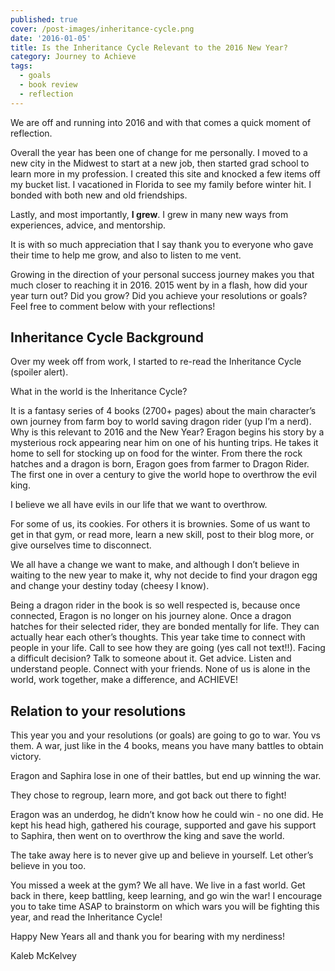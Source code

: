 ```yaml
---
published: true
cover: /post-images/inheritance-cycle.png
date: '2016-01-05'
title: Is the Inheritance Cycle Relevant to the 2016 New Year?
category: Journey to Achieve
tags:
  - goals
  - book review
  - reflection
---
```

We are off and running into 2016 and with that comes a quick moment of reflection.

Overall the year has been one of change for me personally. I moved to a new city in the Midwest to start at a new job, then started grad school to learn more in my profession. I created this site and knocked a few items off my bucket list. I vacationed in Florida to see my family before winter hit. I bonded with both new and old friendships.

Lastly, and most importantly, __I grew__. I grew in many new ways from experiences, advice, and mentorship.

It is with so much appreciation that I say thank you to everyone who gave their time to help me grow, and also to listen to me vent.

Growing in the direction of your personal success journey makes you that much closer to reaching it in 2016. 2015 went by in a flash, how did your year turn out? Did you grow? Did you achieve your resolutions or goals? Feel free to comment below with your reflections!

## Inheritance Cycle Background

Over my week off from work, I started to re-read the Inheritance Cycle (spoiler alert).

What in the world is the Inheritance Cycle?

It is a fantasy series of 4 books (2700+ pages) about the main character’s own journey from farm boy to world saving dragon rider (yup I’m a nerd). Why is this relevant to 2016 and the New Year? Eragon begins his story by a mysterious rock appearing near him on one of his hunting trips. He takes it home to sell for stocking up on food for the winter. From there the rock hatches and a dragon is born, Eragon goes from farmer to Dragon Rider. The first one in over a century to give the world hope to overthrow the evil king.

I believe we all have evils in our life that we want to overthrow.

For some of us, its cookies. For others it is brownies. Some of us want to get in that gym, or read more, learn a new skill, post to their blog more, or give ourselves time to disconnect.

We all have a change we want to make, and although I don’t believe in waiting to the new year to make it, why not decide to find your dragon egg and change your destiny today (cheesy I know).

Being a dragon rider in the book is so well respected is, because once connected, Eragon is no longer on his journey alone. Once a dragon hatches for their selected rider, they are bonded mentally for life. They can actually hear each other’s thoughts. This year take time to connect with people in your life. Call to see how they are going (yes call not text!!). Facing a difficult decision? Talk to someone about it. Get advice. Listen and understand people. Connect with your friends. None of us is alone in the world, work together, make a difference, and ACHIEVE!

## Relation to your resolutions

This year you and your resolutions (or goals) are going to go to war. You vs them. A war, just like in the 4 books, means you have many battles to obtain victory.

Eragon and Saphira lose in one of their battles, but end up winning the war.

They chose to regroup, learn more, and got back out there to fight!

Eragon was an underdog, he didn’t know how he could win - no one did. He kept his head high, gathered his courage, supported and gave his support to Saphira, then went on to overthrow the king and save the world.

The take away here is to never give up and believe in yourself. Let other’s believe in you too.

You missed a week at the gym? We all have. We live in a fast world. Get back in there, keep battling, keep learning, and go win the war! I encourage you to take time ASAP to brainstorm on which wars you will be fighting this year, and read the Inheritance Cycle!

Happy New Years all and thank you for bearing with my nerdiness!

Kaleb McKelvey
